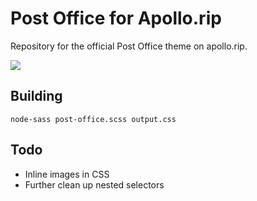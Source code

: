 Post Office for Apollo.rip
==

Repository for the official Post Office theme on apollo.rip. 

![](https://i.imgur.com/JSlCzti.png)

Building
--

    node-sass post-office.scss output.css

Todo
--

* Inline images in CSS
* Further clean up nested selectors
